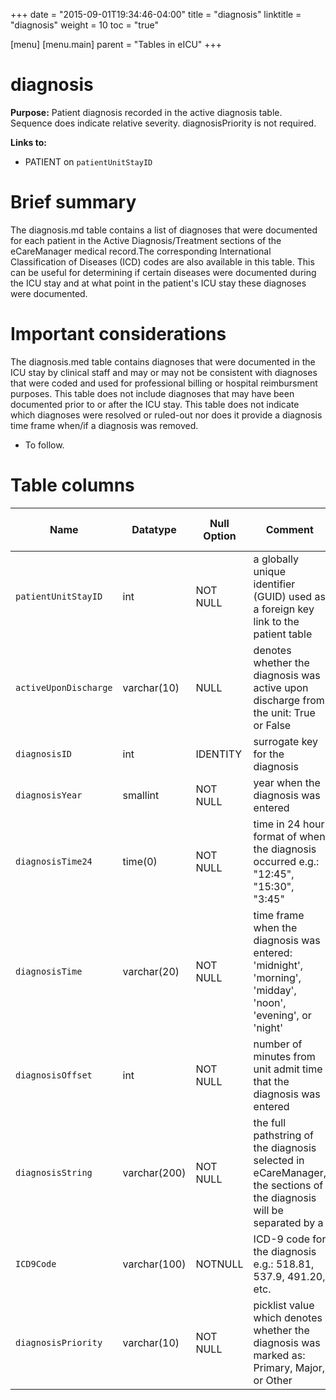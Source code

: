 +++
date = "2015-09-01T19:34:46-04:00"
title = "diagnosis"
linktitle = "diagnosis"
weight = 10
toc = "true"

[menu]
  [menu.main]
    parent = "Tables in eICU"
+++

# diagnosis

**Purpose:** Patient diagnosis recorded in the active diagnosis table. Sequence does indicate relative severity. diagnosisPriority is not required.

**Links to:**

* PATIENT on `patientUnitStayID`

# Brief summary

The diagnosis.md table contains a list of diagnoses that were documented for each patient in the Active Diagnosis/Treatment sections of the eCareManager medical record.The corresponding International Classification of Diseases (ICD) codes are also available in this table. This can be useful for determining if certain diseases were documented during the ICU stay and at what point in the patient's ICU stay these diagnoses were documented.

# Important considerations

The diagnosis.med table contains diagnoses that were documented in the ICU stay by clinical staff and may or may not be consistent with diagnoses that were coded and used for professional billing or hospital reimbursment purposes. This table does not include diagnoses that may have been documented prior to or after the ICU stay. This table does not indicate which diagnoses were resolved or ruled-out nor does it provide a diagnosis time frame when/if a diagnosis was removed. 

* To follow.

# Table columns

Name | Datatype | Null Option | Comment | Is Key | Stored Transformed Created
---- | ---- | ---- | ---- | ---- | ----
`patientUnitStayID` | int | NOT NULL | a globally unique identifier (GUID) used as a foreign key link to the patient table | FK | C
`activeUponDischarge` | varchar(10) | NULL | denotes whether the diagnosis was active upon discharge from the unit: True or False |  | S
`diagnosisID` | int | IDENTITY | surrogate key for the diagnosis | PK | C
`diagnosisYear` | smallint | NOT NULL | year when the diagnosis was entered |  | T
`diagnosisTime24` | time(0) | NOT NULL | time in 24 hour format of when the diagnosis occurred e.g.: "12:45", "15:30", "3:45" |  | T
`diagnosisTime` | varchar(20) | NOT NULL | time frame when the diagnosis was entered: 'midnight', 'morning', 'midday', 'noon', 'evening', or 'night' |  | T
`diagnosisOffset` | int | NOT NULL | number of minutes from unit admit time that the diagnosis was entered |  | C
`diagnosisString` | varchar(200) | NOT NULL | the full pathstring of the diagnosis selected in eCareManager, the sections of the diagnosis will be separated by a | symbol e.g.: pulmonary|disorders of the airways|COPD, pulmonary|respiratory failure|hypoxemia, cardiovascular|vascular disorders|DVT, etc. |  | S
`ICD9Code` | varchar(100) | NOTNULL | ICD-9 code for the diagnosis e.g.: 518.81, 537.9, 491.20, etc. |  | S
`diagnosisPriority` | varchar(10) | NOT NULL | picklist value which denotes whether the diagnosis was marked as: Primary, Major, or Other |  | S

<!-- # Detailed description

* To follow. -->
